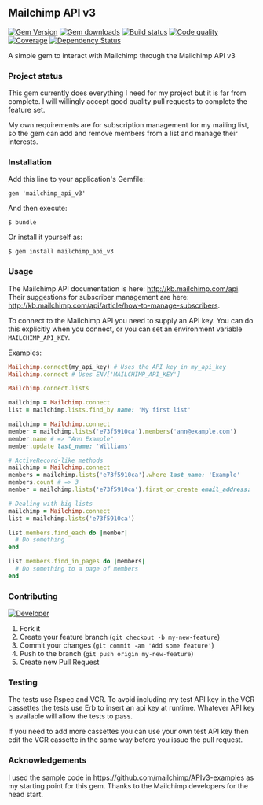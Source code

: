 ## Mailchimp API v3
[![Gem Version](https://badge.fury.io/rb/mailchimp_api_v3.svg)](https://rubygems.org/gems/mailchimp_api_v3)
[![Gem downloads](https://img.shields.io/gem/dt/mailchimp_api_v3.svg)](https://rubygems.org/gems/mailchimp_api_v3)
[![Build status](https://img.shields.io/circleci/project/Xenapto/mailchimp_api_v3/develop.svg)](https://circleci.com/gh/Xenapto/mailchimp_api_v3)
[![Code quality](http://img.shields.io/codeclimate/github/Xenapto/mailchimp_api_v3.svg?style=flat)](https://codeclimate.com/github/Xenapto/mailchimp_api_v3)
[![Coverage](https://img.shields.io/coveralls/Xenapto/mailchimp_api_v3/develop.svg?style=flat)](https://coveralls.io/r/Xenapto/mailchimp_api_v3?branch=develop)
[![Dependency Status](https://gemnasium.com/Xenapto/mailchimp_api_v3.svg)](https://gemnasium.com/Xenapto/mailchimp_api_v3)

A simple gem to interact with Mailchimp through the Mailchimp API v3

### Project status

This gem currently does everything I need for my project but it is far from complete. I will willingly accept good quality pull requests to complete the feature set.

My own requirements are for subscription management for my mailing list, so the gem can add and remove members from a list and manage their interests.

### Installation

Add this line to your application's Gemfile:

    gem 'mailchimp_api_v3'

And then execute:

    $ bundle

Or install it yourself as:

    $ gem install mailchimp_api_v3

### Usage

The Mailchimp API documentation is here: http://kb.mailchimp.com/api. Their suggestions for subscriber management are here: http://kb.mailchimp.com/api/article/how-to-manage-subscribers.

To connect to the Mailchimp API you need to supply an API key. You can do this explicitly when you connect, or you can set an environment variable `MAILCHIMP_API_KEY`.

Examples:

```ruby
Mailchimp.connect(my_api_key) # Uses the API key in my_api_key
Mailchimp.connect # Uses ENV['MAILCHIMP_API_KEY']
```

```ruby
Mailchimp.connect.lists
```

```ruby
mailchimp = Mailchimp.connect
list = mailchimp.lists.find_by name: 'My first list'
```

```ruby
mailchimp = Mailchimp.connect
member = mailchimp.lists('e73f5910ca').members('ann@example.com')
member.name # => "Ann Example"
member.update last_name: 'Williams'
```

```ruby
# ActiveRecord-like methods
mailchimp = Mailchimp.connect
members = mailchimp.lists('e73f5910ca').where last_name: 'Example'
members.count # => 3
member = mailchimp.lists('e73f5910ca').first_or_create email_address: 'ann@example.com', name: 'Ann Example', status: 'subscribed'
```

```ruby
# Dealing with big lists
mailchimp = Mailchimp.connect
list = mailchimp.lists('e73f5910ca')

list.members.find_each do |member|
  # Do something
end

list.members.find_in_pages do |members|
  # Do something to a page of members
end
```

### Contributing

[![Developer](http://img.shields.io/badge/developer-awesome-brightgreen.svg?style=flat)](http://xenapto.com)

1.  Fork it
1.  Create your feature branch (`git checkout -b my-new-feature`)
1.  Commit your changes (`git commit -am 'Add some feature'`)
1.  Push to the branch (`git push origin my-new-feature`)
1.  Create new Pull Request

### Testing

The tests use Rspec and VCR. To avoid including my test API key in the VCR cassettes the tests use Erb to insert an api key at runtime. Whatever API key is available will allow the tests to pass.

If you need to add more cassettes you can use your own test API key then edit the VCR cassette in the same way before you issue the pull request.

### Acknowledgements

I used the sample code in https://github.com/mailchimp/APIv3-examples as my starting point for this gem. Thanks to
the Mailchimp developers for the head start.
